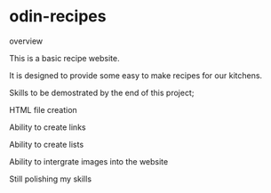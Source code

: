 # odin-recipes
overview

This is a basic recipe website.

It is designed to provide some easy to make recipes for our kitchens.

Skills to be demostrated by the end of this project;

HTML file creation

Ability to create links

Ability to create lists

Ability to intergrate images into the website

Still polishing my skills